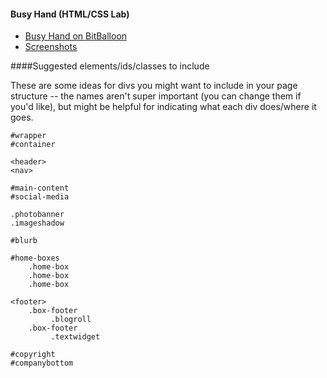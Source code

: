 #### Busy Hand (HTML/CSS Lab)
- [Busy Hand on BitBalloon](http://html-css-lab.bitballoon.com/)
- [Screenshots](screenshots)

####Suggested elements/ids/classes to include

These are some ideas for divs you might want to include in your page structure -- the names aren't super important (you can change them if you'd like), but might be helpful for indicating what each div does/where it goes.

``` 
#wrapper 
#container 

<header> 
<nav>

#main-content 
#social-media 

.photobanner 
.imageshadow

#blurb 

#home-boxes 
    .home-box
    .home-box
    .home-box

<footer> 
    .box-footer 
         .blogroll
    .box-footer 
         .textwidget 

#copyright 
#companybottom
```
